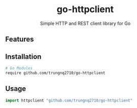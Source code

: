 <h1 align="center">go-httpclient</h1>
<p align="center">Simple HTTP and REST client library for Go</p>

## Features

## Installation

```bash
# Go Modules
require github.com/trungnq2710/go-httpclient
```

## Usage

```go
import httpclient "github.com/trungnq2710/go-httpclient"
```
